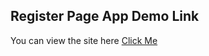 ## Register Page App Demo Link

You can view the site here
[Click Me](https://hdogukanozkan.github.io/Responsive-Freelancer-test/public/)


